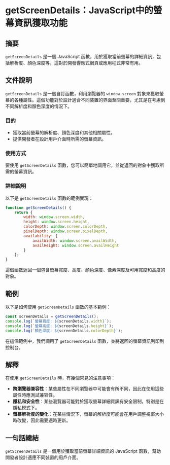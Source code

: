 <!--
Meta Description: # getScreenDetails：JavaScript中的螢幕資訊獲取功能 ## 摘要 `getScreenDetails` 是一個 JavaScript 函數，用於獲取當前螢幕的詳細資訊，包括解析度、顏色深度等，這對於開發響應式網頁或應用程式非常有用。 ## 文件說明 `getScreenDe...
Meta Keywords: getscreendetails, window, screen, javascript, screendetails
-->

# getScreenDetails：JavaScript中的螢幕資訊獲取功能

## 摘要
`getScreenDetails` 是一個 JavaScript 函數，用於獲取當前螢幕的詳細資訊，包括解析度、顏色深度等，這對於開發響應式網頁或應用程式非常有用。

## 文件說明
`getScreenDetails` 是一個自訂函數，利用瀏覽器的 `window.screen` 對象來獲取螢幕的各種屬性。這個功能對於設計適合不同裝置的界面至關重要，尤其是在考慮到不同解析度和顏色深度的情況下。

### 目的
- 獲取當前螢幕的解析度、顏色深度和其他相關屬性。
- 提供開發者在設計用戶介面時所需的螢幕資訊。

### 使用方式
要使用 `getScreenDetails` 函數，您可以簡單地調用它，並從返回的對象中獲取所需的螢幕資訊。

### 詳細說明
以下是 `getScreenDetails` 函數的範例實現：

```javascript
function getScreenDetails() {
    return {
        width: window.screen.width,
        height: window.screen.height,
        colorDepth: window.screen.colorDepth,
        pixelDepth: window.screen.pixelDepth,
        availability: {
            availWidth: window.screen.availWidth,
            availHeight: window.screen.availHeight
        }
    };
}
```

這個函數返回一個包含螢幕寬度、高度、顏色深度、像素深度及可用寬度和高度的對象。

## 範例
以下是如何使用 `getScreenDetails` 函數的基本範例：

```javascript
const screenDetails = getScreenDetails();
console.log(`螢幕寬度: ${screenDetails.width}`);
console.log(`螢幕高度: ${screenDetails.height}`);
console.log(`顏色深度: ${screenDetails.colorDepth}`);
```

在這個範例中，我們調用了 `getScreenDetails` 函數，並將返回的螢幕資訊列印到控制台。

## 解釋
在使用 `getScreenDetails` 時，有幾個常見的注意事項：
- **跨瀏覽器兼容性**：某些屬性在不同瀏覽器中可能會有所不同，因此在使用這些屬性時應測試兼容性。
- **隱私和安全性**：某些瀏覽器可能對於獲取螢幕詳細資訊有安全限制，特別是在隱私模式下。
- **螢幕解析度的變化**：在某些情況下，螢幕的解析度可能會在用戶調整視窗大小時改變，因此需要適時更新。

## 一句話總結
`getScreenDetails` 是一個用於獲取當前螢幕詳細資訊的 JavaScript 函數，幫助開發者設計適應不同裝置的用戶介面。